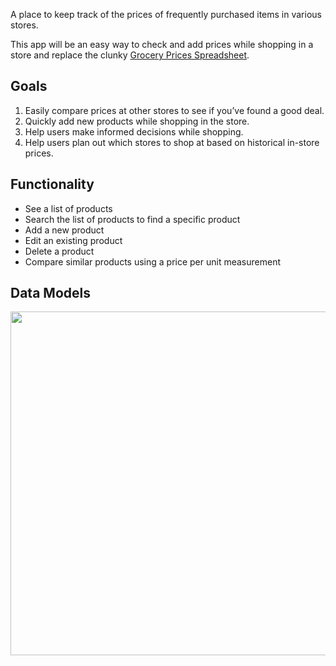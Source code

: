 A place to keep track of the prices of frequently purchased items in various stores. 

This app will be an easy way to check and add prices while shopping in a store and replace the clunky [Grocery Prices Spreadsheet](https://docs.google.com/spreadsheets/d/1CV9SSwuWb5LHJs947pUUsGAb21SWVi45sX3M4b0h7Ig/edit#gid=288718558).

## Goals
1. Easily compare prices at other stores to see if you’ve found a good deal.
2. Quickly add new products while shopping in the store.
3. Help users make informed decisions while shopping.
4. Help users plan out which stores to shop at based on historical in-store prices.

## Functionality
- See a list of products
- Search the list of products to find a specific product
- Add a new product
- Edit an existing product
- Delete a product
- Compare similar products using a price per unit measurement

## Data Models
<img src="https://github.com/user-attachments/assets/ced396a5-989d-4064-a4b7-fad7c43287dc" width="550"/>

